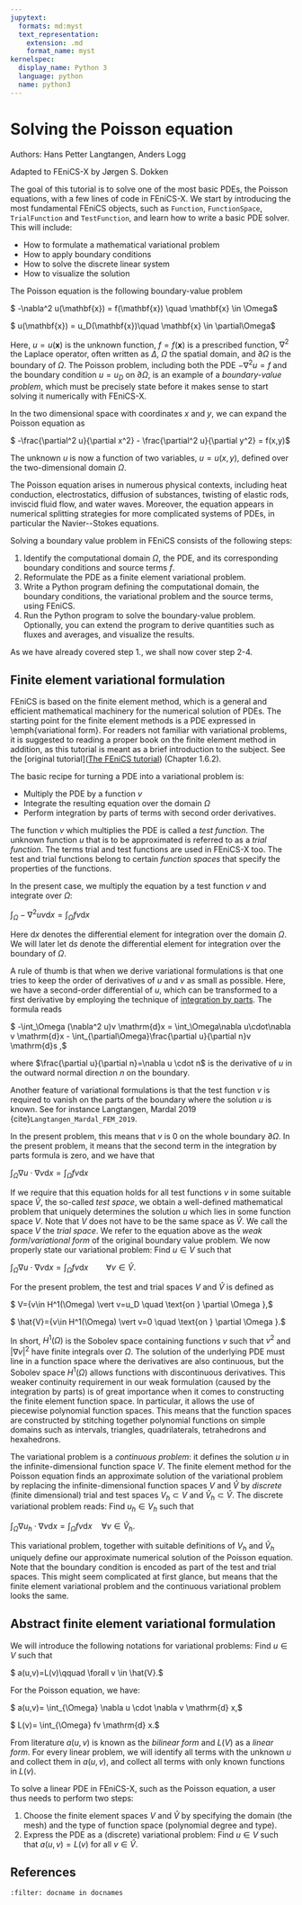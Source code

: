 ```yaml
---
jupytext:
  formats: md:myst
  text_representation:
    extension: .md
    format_name: myst
kernelspec:
  display_name: Python 3
  language: python
  name: python3
---
```

# Solving the Poisson equation

Authors: Hans Petter Langtangen, Anders Logg 

Adapted to FEniCS-X by Jørgen S. Dokken 

The goal of this tutorial is to solve one of the most basic PDEs, the Poisson equations, with a few lines of code in FEniCS-X. We start by introducing the most fundamental FEniCS objects, such as `Function`, `FunctionSpace`, `TrialFunction` and `TestFunction`, and learn how to write a basic PDE solver. 
This will include:
- How to formulate a mathematical variational problem
- How to apply boundary conditions
- How to solve the discrete linear system
- How to visualize the solution

The Poisson equation is the following boundary-value problem

$ -\nabla^2 u(\mathbf{x}) = f(\mathbf{x}) \quad \mathbf{x} \in \Omega$

$ u(\mathbf{x}) = u_D(\mathbf{x})\quad \mathbf{x} \in \partial\Omega$

Here, $u=u(\mathbf{x})$ is the unknown function, $f=f(\mathbf{x})$ is a prescribed function, $\nabla^2$ the Laplace operator, often written as $\Delta$, $\Omega$ the spatial domain, and $\partial\Omega$ is the boundary of $\Omega$. The Poisson problem, including both the PDE $-\nabla^2 u = f$ and the boundary condition $u=u_D$ on $\partial\Omega$, is an example of a _boundary-value problem_, which must be precisely state before it makes sense to start solving it numerically with FEniCS-X. 

In the two dimensional space with coordinates $x$ and $y$, we can expand the Poisson equation as

$ -\frac{\partial^2 u}{\partial x^2} - \frac{\partial^2 u}{\partial y^2} = f(x,y)$

The unknown $u$ is now a function of two variables, $u=u(x,y)$, defined over the two-dimensional domain $\Omega$. 

The Poisson equation arises in numerous physical contexts, including
heat conduction, electrostatics, diffusion of substances, twisting of
elastic rods, inviscid fluid flow, and water waves. Moreover, the
equation appears in numerical splitting strategies for more complicated
systems of PDEs, in particular the Navier--Stokes equations.

Solving a boundary value problem in FEniCS consists of the following steps:

1. Identify the computational domain $\Omega$, the PDE, and its corresponding boundary conditions and source terms $f$.
2. Reformulate the PDE as a finite element variational problem.
3. Write a Python program defining the computational domain, the boundary conditions, the variational problem and the source terms, using FEniCS.
4. Run the Python program to solve the boundary-value problem. Optionally, you can extend the program to derive quantities such as fluxes and averages,
and visualize the results.

As we have already covered step 1., we shall now cover step 2-4.

## Finite element variational formulation

FEniCS is based on the finite element method, which is a general and
efficient mathematical machinery for the numerical solution of
PDEs. The starting point for the finite element methods is a PDE
expressed in \emph{variational form}. For readers not familiar with variational problems, it is suggested to reading a proper book on the finite element method in addition, as this tutorial is meant as a brief introduction to the subject. See the [original tutorial]([The FEniCS tutorial](https://www.springer.com/gp/book/9783319524610)) (Chapter 1.6.2).

The basic recipe for turning a PDE into a variational problem is:
- Multiply the PDE by a function $v$
- Integrate the resulting equation over the domain $\Omega$
- Perform integration by parts of terms with second order derivatives. 

The function $v$ which multiplies the PDE is called a _test function_. The unknown function $u$ that is to be approximated is referred to as a _trial function_. 
The terms trial and test functions are used in FEniCS-X too. The test and trial functions belong to certain _function spaces_ that specify the properties of the functions.

In the present case, we multiply the equation by a test function $v$ and  integrate over $\Omega$:

$\int_\Omega -\nabla^2 u v \mathrm{d} x = \int_\Omega f v \mathrm{d} x$

Here $\mathrm{d} x$ denotes the differential element for integration over the domain $\Omega$. We will later let $\mathrm{d} s$ denote the differential element for integration over the boundary of $\Omega$. 

A rule of thumb is that when we derive variational formulations is that one tries to keep the order of derivatives of $u$ and $v$ as small as possible. 
Here, we have a second-order differential of $u$, which can be transformed to a first derivative by employing the technique of 
[integration by parts](https://en.wikipedia.org/wiki/Integration_by_parts).
The formula reads 

$ -\int_\Omega (\nabla^2 u)v \mathrm{d}x
= \int_\Omega\nabla u\cdot\nabla v \mathrm{d}x - \int_{\partial\Omega}\frac{\partial u}{\partial n}v \mathrm{d}s ,$

where $\frac{\partial u}{\partial n}=\nabla u \cdot n$ is the derivative of $u$ in the outward normal direction $n$ on the boundary.

Another feature of variational formulations is that the test function $v$ is required to vanish on the parts of the boundary where the solution $u$ is known. See for instance Langtangen, Mardal 2019 {cite}`Langtangen_Mardal_FEM_2019`.

In the present problem, this means that $v$ is $0$ on the whole boundary $\partial\Omega$. In the present problem, it means that the second term in the integration by parts formula is zero, and we have that 

$\int_\Omega \nabla u \cdot \nabla v \mathrm{d} x = \int_\Omega f v\mathrm{d} x$

If we require that this equation holds for all test functions $v$ in some suitable space $\hat{V}$, the so-called _test space_, we obtain a well-defined mathematical problem that uniquely determines the solution $u$ which lies in some function space $V$. Note that $V$ does not have to be the same space as 
$\hat{V}$. We call the space $V$ the _trial space_. We refer to the equation above as the _weak form_/_variational form_ of the original boundary value problem. We now properly state our variational problem:
Find $u\in V$ such that 

$\int_\Omega \nabla u \cdot \nabla v \mathrm{d} x = \int_\Omega f v\mathrm{d} x\qquad \forall v \in \hat{V}.$

For the present problem, the test and trial spaces $V$ and $\hat{V}$ is defined  as

$ V=\{v\in H^1(\Omega) \vert v=u_D \quad \text{on } \partial \Omega \},$

$ \hat{V}=\{v\in H^1(\Omega) \vert v=0 \quad \text{on } \partial \Omega \}.$

In short, $H^1(\Omega)$ is the Sobolev space containing functions $v$ such that $v^2$ and $\vert \nabla v \vert ^2$ have finite integrals over $\Omega$. The solution of the underlying
PDE must line in a function space where the derivatives are 
also continuous, but the Sobolev space $H^1(\Omega)$ allows functions with discontinuous derivatives.
This weaker continuity requirement in our weak formulation (caused by the integration by parts) is of great importance when it comes to constructing the finite element function space. In particular, it allows the use of piecewise polynomial function spaces. This means that the function spaces are constructed 
by stitching together polynomial functions on simple domains 
such as intervals, triangles, quadrilaterals, tetrahedrons and
hexahedrons. 

The variational problem is a _continuous problem_: it defines the solution $u$ in the infinite-dimensional function space $V$.
The finite element method for the  Poisson equation finds an approximate solution of the variational problem by replacing the infinite-dimensional function spaces $V$ and $\hat V$ by _discrete_ (finite dimensional) trial and test spaces $V_h\subset V$ and $\hat{V}_h \subset \hat{V}$. The discrete
variational problem reads: Find $u_h\in V_h$ such that 

$\int_\Omega \nabla u_h \cdot \nabla v \mathrm{d} x = \int_\Omega fv \mathrm{d} x \quad \forall v \in \hat{V}_h.$

This variational problem, together with suitable definitions of $V_h$ and $\hat{V}_h$ uniquely define our approximate numerical solution of the Poisson equation. 
Note that the boundary condition is encoded as part of the test and trial spaces. This might seem complicated at first glance, 
but means that the finite element variational problem and the continuous variational problem looks the same. 

## Abstract finite element variational formulation

We will introduce the following notations for variational problems:
Find $u\in V$ such that 

$ a(u,v)=L(v)\qquad \forall v \in \hat{V}.$

For the Poisson equation, we have:

$ a(u,v)= \int_{\Omega} \nabla u \cdot \nabla v \mathrm{d} x,$

$ L(v)= \int_{\Omega} fv \mathrm{d} x.$

From literature $a(u,v)$ is known as the _bilinear form_ and $L(V)$ as a _linear form_. 
For every linear problem, we will identify all terms with the unknown $u$ and collect them in $a(u,v)$, and collect all terms with only  known functions in $L(v)$.

To solve a linear PDE in FEniCS-X, such as the Poisson equation, a user thus needs to perform two steps:

1. Choose the finite element spaces $V$ and $\hat{V}$ by specifying the domain (the mesh) and the type of function space (polynomial degree and type).
2. Express the PDE as a (discrete) variational problem: Find $u\in V$ such that $a(u,v)=L(v)$ for all $v \in \hat{V}$.

## References
```{bibliography}
:filter: docname in docnames
```